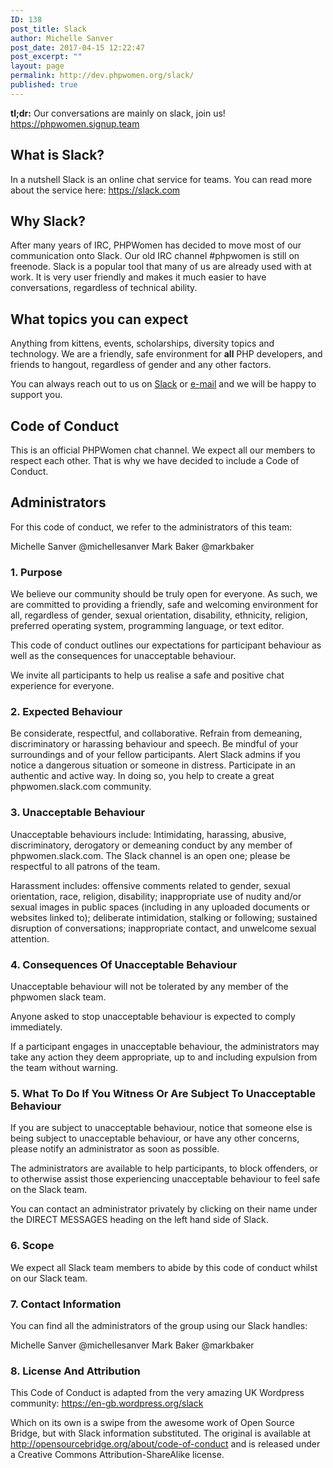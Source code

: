 ```yaml
---
ID: 138
post_title: Slack
author: Michelle Sanver
post_date: 2017-04-15 12:22:47
post_excerpt: ""
layout: page
permalink: http://dev.phpwomen.org/slack/
published: true
---
```

<strong>tl;dr:</strong> Our conversations are mainly on slack, join us! <a href="https://phpwomen.signup.team">https://phpwomen.signup.team</a>
<h2>What is Slack?</h2>
In a nutshell Slack is an online chat service for teams. You can read more about the service here: <a href="https://slack.com">https://slack.com</a>
<h2>Why Slack?</h2>
After many years of IRC, PHPWomen has decided to move most of our communication onto Slack. Our old IRC channel #phpwomen is still on freenode. Slack is a popular tool that many of us are already used with at work. It is very user friendly and makes it much easier to have conversations, regardless of technical ability.
<h2>What topics you can expect</h2>
Anything from kittens, events, scholarships, diversity topics and technology. We are a friendly, safe environment for <strong>all</strong> PHP developers, and friends to hangout, regardless of gender and any other factors.

You can always reach out to us on <a href="https://phpwomen.signup.team">Slack</a> or <a href="mailto:hello@phpwomen.org">e-mail</a> and we will be happy to support you.
<h2>Code of Conduct</h2>
This is an official PHPWomen chat channel. We expect all our members to respect each other. That is why we have decided to include a Code of Conduct.
<h2>Administrators</h2>
For this code of conduct, we refer to the administrators of this team:

Michelle Sanver @michellesanver
Mark Baker @markbaker
<h3>1. Purpose</h3>
We believe our community should be truly open for everyone. As such, we are committed to providing a friendly, safe and welcoming environment for all, regardless of gender, sexual orientation, disability, ethnicity, religion, preferred operating system, programming language, or text editor.

This code of conduct outlines our expectations for participant behaviour as well as the consequences for unacceptable behaviour.

We invite all participants to help us realise a safe and positive chat experience for everyone.
<h3>2. Expected Behaviour</h3>
Be considerate, respectful, and collaborative.
Refrain from demeaning, discriminatory or harassing behaviour and speech.
Be mindful of your surroundings and of your fellow participants. Alert Slack admins if you notice a dangerous situation or someone in distress.
Participate in an authentic and active way. In doing so, you help to create a great phpwomen.slack.com community.
<h3>3. Unacceptable Behaviour</h3>
Unacceptable behaviours include: Intimidating, harassing, abusive, discriminatory, derogatory or demeaning conduct by any member of phpwomen.slack.com. The Slack channel is an open one; please be respectful to all patrons of the team.

Harassment includes: offensive comments related to gender, sexual orientation, race, religion, disability; inappropriate use of nudity and/or sexual images in public spaces (including in any uploaded documents or websites linked to); deliberate intimidation, stalking or following; sustained disruption of conversations; inappropriate contact, and unwelcome sexual attention.
<h3>4. Consequences Of Unacceptable Behaviour</h3>
Unacceptable behaviour will not be tolerated by any member of the phpwomen slack team.

Anyone asked to stop unacceptable behaviour is expected to comply immediately.

If a participant engages in unacceptable behaviour, the administrators may take any action they deem appropriate, up to and including expulsion from the team without warning.
<h3>5. What To Do If You Witness Or Are Subject To Unacceptable Behaviour</h3>
If you are subject to unacceptable behaviour, notice that someone else is being subject to unacceptable behaviour, or have any other concerns, please notify an administrator as soon as possible.

The administrators are available to help participants, to block offenders, or to otherwise assist those experiencing unacceptable behaviour to feel safe on the Slack team.

You can contact an administrator privately by clicking on their name under the DIRECT MESSAGES heading on the left hand side of Slack.
<h3>6. Scope</h3>
We expect all Slack team members to abide by this code of conduct whilst on our Slack team.
<h3>7. Contact Information</h3>
You can find all the administrators of the group using our Slack handles:

Michelle Sanver @michellesanver
Mark Baker @markbaker
<h3>8. License And Attribution</h3>
This Code of Conduct is adapted from the very amazing UK Wordpress community: <a href="https://en-gb.wordpress.org/slack/">https://en-gb.wordpress.org/slack</a>

Which on its own is a swipe from the awesome work of Open Source Bridge, but with Slack information substituted. The original is available at <a href="http://opensourcebridge.org/about/code-of-conduct/">http://opensourcebridge.org/about/code-of-conduct</a> and is released under a Creative Commons Attribution-ShareAlike license.